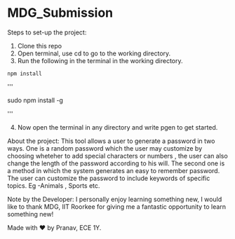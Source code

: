 # MDG_Submission
Steps to set-up the project:
1. Clone this repo
2. Open terminal, use cd to go to the working directory.
3. Run the following in the terminal in the working directory.
```
npm install

```

'''

sudo npm install -g

'''

4. Now open the terminal in any directory and write pgen to get started.

About the project:
This tool allows a user to generate a password in two ways. 
One is a random password which the user may customize by choosing wheteher to add special characters or numbers , the user can also change the length of the password according to his will.
The second one is a method in which the system generates an easy to remember password. The user can customize the password to include keywords of specific topics. Eg -Animals , Sports etc.


Note by the Developer:
I personally enjoy learning something new, I would like to thank MDG, IIT Roorkee for giving me a fantastic opportunity to learn something new!


Made with ❤️ by Pranav, ECE 1Y.
